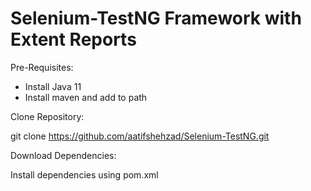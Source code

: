 # Selenium-TestNG Framework with Extent Reports

Pre-Requisites:

- Install Java 11
- Install maven and add to path

Clone Repository:

  git clone https://github.com/aatifshehzad/Selenium-TestNG.git

Download Dependencies:

  Install dependencies using pom.xml
